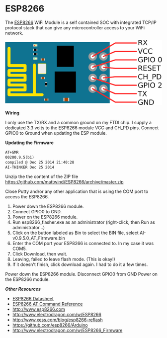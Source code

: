 # ESP8266
The [ESP8266](https://github.com/mattwind/ESP8266/blob/master/docs/ESP8266_Specifications_English.pdf) WiFi Module is a self contained SOC with integrated TCP/IP protocol stack that can give any microcontroller access to your WiFi network.

<img src="https://github.com/mattwind/ESP8266/blob/master/images/esp8266_pinout.png">

**Wiring**

I only use the TX/RX and a common ground on my FTDI chip. I supply a dedicated 3.3 volts to the ESP8266 module VCC and CH_PD pins. Connect GPIO0 to Ground when updating the ESP module.

**Updating the Firmware**

```
AT+GMR
00200.9.5(b1)
compiled @ Dec 25 2014 21:40:28
AI-THINKER Dec 25 2014
````

Unzip the the content of the ZIP file https://github.com/mattwind/ESP8266/archive/master.zip

Close Putty and/or any other application that is using the COM port to access the ESP8266.

1. Power down the ESP8266 module.
2. Connect GPIO0 to GND.
3. Power on the ESP8266 module.
4. Run esp8266_flasher.exe as an administrator (right-click, then Run as administrator...)
5. Click on the button labeled as Bin to select the BIN file, select AI-v0.9.5.0_AT_Firmware.bin
6. Enter the COM port your ESP8266 is connected to. In my case it was COM5.
7. Click Download, then wait.
8. Leaving, failed to leave flash mode. (This is okay!)
9. If it doesn't finish, click download again. I had to do it a few times.

Power down the ESP8266 module.
Disconnect GPIO0 from GND
Power on the ESP8266 module.

***Other Resources***
* [ESP8266 Datasheet](https://github.com/mattwind/ESP8266/blob/master/docs/ESP8266_Specifications_English.pdf)
* [ESP8266 AT Command Reference](https://github.com/mattwind/ESP8266/wiki/AT-Command-Reference)
* http://www.esp8266.com
* http://www.electrodragon.com/w/ESP8266
* http://www.xess.com/blog/esp8266-reflash
* https://github.com/esp8266/Arduino
* http://www.electrodragon.com/w/ESP8266_Firmware


